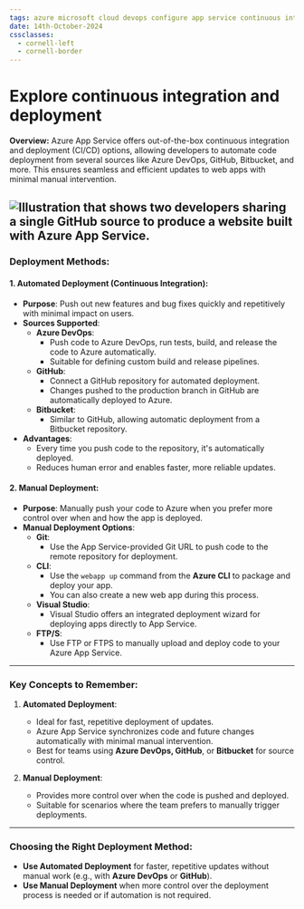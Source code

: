 ```yaml
---
tags: azure microsoft cloud devops configure app service continuous integration deployment
date: 14th-October-2024
cssclasses:
  - cornell-left
  - cornell-border
---
```


# Explore continuous integration and deployment

**Overview:** Azure App Service offers out-of-the-box continuous integration and deployment (CI/CD) options, allowing developers to automate code deployment from several sources like Azure DevOps, GitHub, Bitbucket, and more. This ensures seamless and efficient updates to web apps with minimal manual intervention.

![Illustration that shows two developers sharing a single GitHub source to produce a website built with Azure App Service.](https://learn.microsoft.com/en-us/training/wwl-azure/configure-azure-app-services/media/continuous-development-a0dfd350.png)
---

### **Deployment Methods**:

#### **1. Automated Deployment (Continuous Integration)**:

- **Purpose**: Push out new features and bug fixes quickly and repetitively with minimal impact on users.
- **Sources Supported**:
    - **Azure DevOps**:
        - Push code to Azure DevOps, run tests, build, and release the code to Azure automatically.
        - Suitable for defining custom build and release pipelines.
    - **GitHub**:
        - Connect a GitHub repository for automated deployment.
        - Changes pushed to the production branch in GitHub are automatically deployed to Azure.
    - **Bitbucket**:
        - Similar to GitHub, allowing automatic deployment from a Bitbucket repository.
- **Advantages**:
    - Every time you push code to the repository, it's automatically deployed.
    - Reduces human error and enables faster, more reliable updates.

#### **2. Manual Deployment**:

- **Purpose**: Manually push your code to Azure when you prefer more control over when and how the app is deployed.
- **Manual Deployment Options**:
    - **Git**:
        - Use the App Service-provided Git URL to push code to the remote repository for deployment.
    - **CLI**:
        - Use the `webapp up` command from the **Azure CLI** to package and deploy your app.
        - You can also create a new web app during this process.
    - **Visual Studio**:
        - Visual Studio offers an integrated deployment wizard for deploying apps directly to App Service.
    - **FTP/S**:
        - Use FTP or FTPS to manually upload and deploy code to your Azure App Service.

---

### **Key Concepts to Remember**:

1. **Automated Deployment**:
    
    - Ideal for fast, repetitive deployment of updates.
    - Azure App Service synchronizes code and future changes automatically with minimal manual intervention.
    - Best for teams using **Azure DevOps, GitHub**, or **Bitbucket** for source control.
2. **Manual Deployment**:
    
    - Provides more control over when the code is pushed and deployed.
    - Suitable for scenarios where the team prefers to manually trigger deployments.

---

### **Choosing the Right Deployment Method**:

- **Use Automated Deployment** for faster, repetitive updates without manual work (e.g., with **Azure DevOps** or **GitHub**).
- **Use Manual Deployment** when more control over the deployment process is needed or if automation is not required.